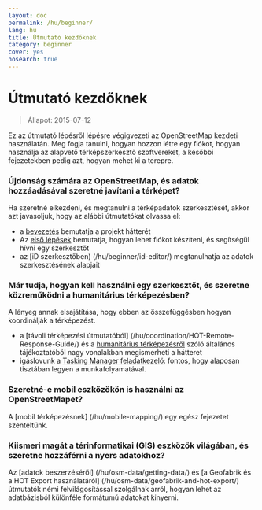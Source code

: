 ```yaml
---
layout: doc
permalink: /hu/beginner/
lang: hu
title: Útmutató kezdőknek
category: beginner
cover: yes
nosearch: true
---
```


Útmutató kezdőknek
================

> Állapot: 2015-07-12  

Ez az útmutató lépésről lépésre végigvezeti az OpenStreetMap kezdeti használatán. Meg fogja tanulni, hogyan hozzon létre egy fiókot, hogyan használja az alapvető térképszerkesztő szoftvereket, a későbbi fejezetekben pedig azt, hogyan mehet ki a terepre. 

### Újdonság számára az OpenStreetMap, és adatok hozzáadásával szeretné javítani a térképet?

Ha szeretné elkezdeni, és megtanulni a térképadatok szerkesztését, akkor azt javasoljuk, hogy az alábbi útmutatókat olvassa el:
- a [bevezetés](/hu/beginner/introduction/) bemutatja a projekt hátterét
- Az [első lépések](/hu/beginner/start-osm/) bemutatja, hogyan lehet fiókot készíteni, és segítségül hívni egy szerkesztőt
- az [iD szerkesztőben) (/hu/beginner/id-editor/) megtanulhatja az adatok szerkesztésének alapjait


### Már tudja, hogyan kell használni egy szerkesztőt, és szeretne közreműködni a humanitárius térképezésben?

A lényeg annak elsajátítása, hogy ebben az összefüggésben hogyan koordinálják a térképezést.
- a [távoli térképezési útmutatóból] (/hu/coordination/HOT-Remote-Response-Guide/) és a [humanitárius térképezésről](/hu/coordination/humanitarian/) szóló általános tájékoztatóból nagy vonalakban megismerheti a hátteret
- igáslovunk a [Tasking Manager feladatkezelő](/hu/coordination/tm-user/): fontos, hogy alaposan tisztában legyen a munkafolyamatával.

### Szeretné-e mobil eszközökön is használni az OpenStreetMapet?

A [mobil térképezésnek] (/hu/mobile-mapping/) egy egész fejezetet szenteltünk.


### Kiismeri magát a térinformatikai (GIS) eszközök világában, és szeretne hozzáférni a nyers adatokhoz?

Az [adatok beszerzéséről] (/hu/osm-data/getting-data/) és [a Geofabrik és a HOT Export használatáról] (/hu/osm-data/geofabrik-and-hot-export/) útmutatók némi felvilágosítással szolgálnak arról, hogyan lehet az adatbázisból különféle formátumú adatokat kinyerni.